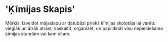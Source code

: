# 'Ķīmijas Skapis'
Mērķis: Izveidot mājaslapu ar datubāzi priekš ķīmijas skolotāja lai varētu vieglāk un ātrāk atrast, saskaitīt, organizēt, un papildināt visu nepieciešamo ķīmijas stundām vai kam citam.
